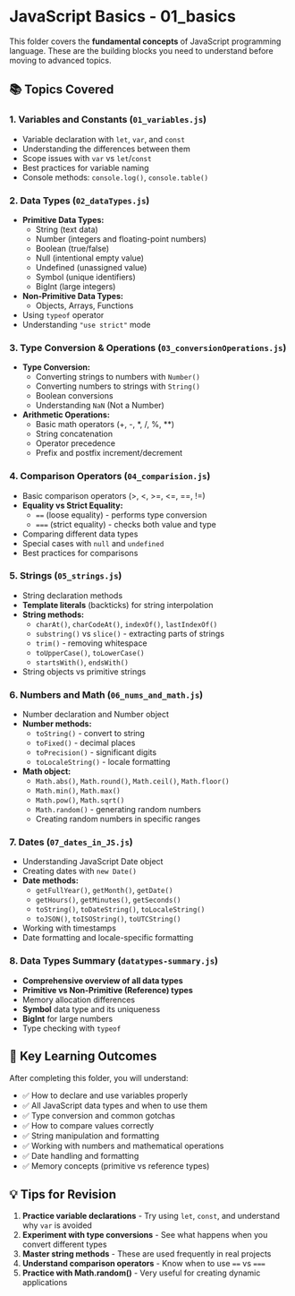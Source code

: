 # JavaScript Basics - 01_basics

This folder covers the **fundamental concepts** of JavaScript programming language. These are the building blocks you need to understand before moving to advanced topics.

## 📚 Topics Covered

### 1. **Variables and Constants** (`01_variables.js`)
- Variable declaration with `let`, `var`, and `const`
- Understanding the differences between them
- Scope issues with `var` vs `let`/`const`
- Best practices for variable naming
- Console methods: `console.log()`, `console.table()`

### 2. **Data Types** (`02_dataTypes.js`)
- **Primitive Data Types:**
  - String (text data)
  - Number (integers and floating-point numbers)
  - Boolean (true/false)
  - Null (intentional empty value)
  - Undefined (unassigned value)
  - Symbol (unique identifiers)
  - BigInt (large integers)
- **Non-Primitive Data Types:**
  - Objects, Arrays, Functions
- Using `typeof` operator
- Understanding `"use strict"` mode

### 3. **Type Conversion & Operations** (`03_conversionOperations.js`)
- **Type Conversion:**
  - Converting strings to numbers with `Number()`
  - Converting numbers to strings with `String()`
  - Boolean conversions
  - Understanding `NaN` (Not a Number)
- **Arithmetic Operations:**
  - Basic math operators (+, -, *, /, %, **)
  - String concatenation
  - Operator precedence
  - Prefix and postfix increment/decrement

### 4. **Comparison Operators** (`04_comparision.js`)
- Basic comparison operators (>, <, >=, <=, ==, !=)
- **Equality vs Strict Equality:**
  - `==` (loose equality) - performs type conversion
  - `===` (strict equality) - checks both value and type
- Comparing different data types
- Special cases with `null` and `undefined`
- Best practices for comparisons

### 5. **Strings** (`05_strings.js`)
- String declaration methods
- **Template literals** (backticks) for string interpolation
- **String methods:**
  - `charAt()`, `charCodeAt()`, `indexOf()`, `lastIndexOf()`
  - `substring()` vs `slice()` - extracting parts of strings
  - `trim()` - removing whitespace
  - `toUpperCase()`, `toLowerCase()`
  - `startsWith()`, `endsWith()`
- String objects vs primitive strings

### 6. **Numbers and Math** (`06_nums_and_math.js`)
- Number declaration and Number object
- **Number methods:**
  - `toString()` - convert to string
  - `toFixed()` - decimal places
  - `toPrecision()` - significant digits
  - `toLocaleString()` - locale formatting
- **Math object:**
  - `Math.abs()`, `Math.round()`, `Math.ceil()`, `Math.floor()`
  - `Math.min()`, `Math.max()`
  - `Math.pow()`, `Math.sqrt()`
  - `Math.random()` - generating random numbers
  - Creating random numbers in specific ranges

### 7. **Dates** (`07_dates_in_JS.js`)
- Understanding JavaScript Date object
- Creating dates with `new Date()`
- **Date methods:**
  - `getFullYear()`, `getMonth()`, `getDate()`
  - `getHours()`, `getMinutes()`, `getSeconds()`
  - `toString()`, `toDateString()`, `toLocaleString()`
  - `toJSON()`, `toISOString()`, `toUTCString()`
- Working with timestamps
- Date formatting and locale-specific formatting

### 8. **Data Types Summary** (`datatypes-summary.js`)
- **Comprehensive overview of all data types**
- **Primitive vs Non-Primitive (Reference) types**
- Memory allocation differences
- **Symbol** data type and its uniqueness
- **BigInt** for large numbers
- Type checking with `typeof`

## 🎯 Key Learning Outcomes

After completing this folder, you will understand:

- ✅ How to declare and use variables properly
- ✅ All JavaScript data types and when to use them
- ✅ Type conversion and common gotchas
- ✅ How to compare values correctly
- ✅ String manipulation and formatting
- ✅ Working with numbers and mathematical operations
- ✅ Date handling and formatting
- ✅ Memory concepts (primitive vs reference types)

## 💡 Tips for Revision

1. **Practice variable declarations** - Try using `let`, `const`, and understand why `var` is avoided
2. **Experiment with type conversions** - See what happens when you convert different types
3. **Master string methods** - These are used frequently in real projects
4. **Understand comparison operators** - Know when to use `==` vs `===`
5. **Practice with Math.random()** - Very useful for creating dynamic applications

